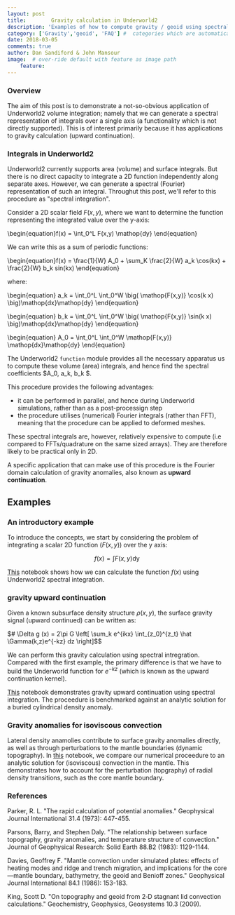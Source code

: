 ```yaml
---
layout: post
title:        Gravity calculation in Underworld2
description: 'Examples of how to compute gravity / geoid using spectral integrals'
category: ['Gravity','geoid', 'FAQ'] #  categories which are automatically filtered: faq, developer
date: 2018-03-05  
comments: true
author: Dan Sandiford & John Mansour
image:  # over-ride default with feature as image path
    feature:
---
```


### Overview

The aim of this post is to demonstrate a not-so-obvious application of Underworld2 volume integration; namely that we can generate a spectral representation of integrals over a single axis (a functionality which is not directly supported). This is of interest primarily because it has applications to gravity calculation (upward continuation). 

### Integrals in Underworld2

Underworld2 currently supports area (volume) and surface integrals. But there is no direct capacity to integrate a 2D function independently along separate axes. However, we can generate a spectral (Fourier) representation of such an integral. Throughut this post, we'll refer to this procedure as "spectral integration". 

Consider a 2D scalar field $F(x,y)$, where we want to determine the function representing the integrated value over the y-axis:

\begin{equation}f(x) = \int_0^L F(x,y) \mathop{dy}   \end{equation}

We can write this as a sum of periodic functions:


\begin{equation}f(x) = \frac{1}{W}  A_0  + \sum_K \frac{2}{W}  a_k \cos(kx) + \frac{2}{W}  b_k sin(kx) \end{equation} 

where:

\begin{equation} a_k = \int_0^L  \int_0^W \big( \mathop{F(x,y)} \cos(k x) \big)\mathop{dx}\mathop{dy} \end{equation} 


\begin{equation} b_k = \int_0^L  \int_0^W \big( \mathop{F(x,y)} \sin(k x) \big)\mathop{dx}\mathop{dy} \end{equation} 


\begin{equation} A_0 = \int_0^L  \int_0^W  \mathop{F(x,y)} \mathop{dx}\mathop{dy} \end{equation} 

The Underworld2 `function` module provides all the necessary apparatus us to compute these volume (area) integrals, and hence find the spectral coefficients  $A_0, a_k, b_k $.

This procedure provides the following advantages:

* it can be performed in parallel, and hence during Underworld simulations, rather than as a post-processign step
* the procedure utilises (numerical) Fourier integrals (rather than FFT), meaning that the procedure can be applied to deformed meshes.

These spectral integrals are, however, relatively expensive to compute (i.e compared to FFTs/quadrature on the same sized arrays). They are therefore likely to be practical only in 2D.

A specific application that can make use of this procedure is the Fourier domain calculation of gravity anomalies, also known as __upward continuation__.


## Examples


### An introductory example

To introduce the concepts, we start by considering the problem of integrating a scalar 2D function ($F(x,y)$) over the y axis:

$$f(x) = \int F(x,y) \mathop{dy} $$

[This](https://github.com/dansand/gravityPt1/blob/master/pt1_Integrals.ipynb) notebook shows how we can calculate the function $f(x)$ using Underworld2 spectral integration.


### gravity upward continuation

Given a known subsurface density structure $\rho(x,y)$, the surface gravity signal (upward continued) can be written as:

$# \Delta g (x) = 2\pi G \left[ \sum_k e^{ikx} \int_{z_0}^{z_t} \hat \Gamma(k,z)e^{-kz} dz  \right]$$

We can perform this gravity calculation using spectral intregration. Compared with the first example, the primary difference is that we have to build the Underworld function for $e^{-kz}$ (which is known as the upward continuation kernel). 

[This](https://github.com/dansand/gravityPt1/blob/master/pt2_gravityEx1.ipynb) notebook demonstrates gravity upward continuation using spectral integration. The proceedure is benchmarked against an analytic solution for a buried cylindrical density anomaly.

###  Gravity anomalies for isoviscous convection

Lateral density anamolies contribute to surface gravity anomalies directly, as well as through perturbations to the mantle boundaries (dynamic topography). In [this](https://github.com/dansand/gravityPt1/blob/master/pt3_gravityEx2.ipynb) notebook, we compare our numerical proceedure to an analytic solution for (isoviscous) convection in the mantle. This demonstrates how to account for the perturbation (topgraphy) of radial density transitions, such as the core mantle boundary. 


### References

Parker, R. L. "The rapid calculation of potential anomalies." Geophysical Journal International 31.4 (1973): 447-455.

Parsons, Barry, and Stephen Daly. "The relationship between surface topography, gravity anomalies, and temperature structure of convection." Journal of Geophysical Research: Solid Earth 88.B2 (1983): 1129-1144.

Davies, Geoffrey F. "Mantle convection under simulated plates: effects of heating modes and ridge and trench migration, and implications for the core—mantle boundary, bathymetry, the geoid and Benioff zones." Geophysical Journal International 84.1 (1986): 153-183.

King, Scott D. "On topography and geoid from 2‐D stagnant lid convection calculations." Geochemistry, Geophysics, Geosystems 10.3 (2009).